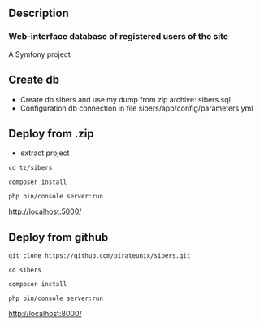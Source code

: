 ## Description
### Web-interface database of registered users of the site
A Symfony project

## Create db
+ Create db sibers and use my dump from zip archive: sibers.sql
+ Configuration db connection in file sibers/app/config/parameters.yml

## Deploy from .zip
+ extract project

```cd tz/sibers```

```composer install```

```php bin/console server:run```

[http://localhost:5000/](http://localhost:5000/)

## Deploy from github

```git clone https://github.com/pirateunix/sibers.git```

```cd sibers```

```composer install```

```php bin/console server:run```

[http://localhost:8000/](http://localhost:8000/)




